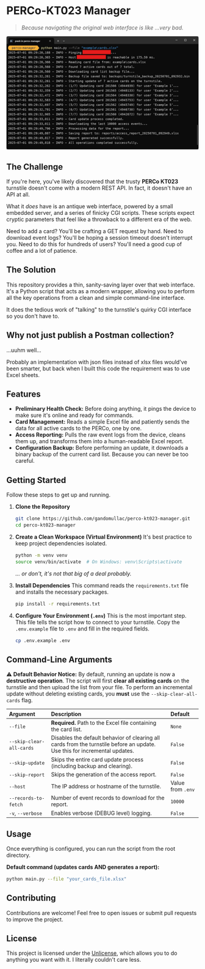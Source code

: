# PERCo-KT023 Manager

> _Because navigating the original web interface is like ...very bad._

<p align="center">
    <img src=".repo/screenshot.jpg" alt="PERCo-KT023 Manager Screenshot" width="600"/>
</p>

## The Challenge

If you're here, you've likely discovered that the trusty **PERCo KT023** turnstile doesn't come with a modern REST API. In fact, it doesn't have an API at all.

What it _does_ have is an antique web interface, powered by a small embedded server, and a series of finicky CGI scripts. These scripts expect cryptic parameters that feel like a throwback to a different era of the web.

Need to add a card? You'll be crafting a GET request by hand. Need to download event logs? You'll be hoping a session timeout doesn't interrupt you. Need to do this for hundreds of users? You'll need a good cup of coffee and a lot of patience.

## The Solution

This repository provides a thin, sanity-saving layer over that web interface. It's a Python script that acts as a modern wrapper, allowing you to perform all the key operations from a clean and simple command-line interface.

It does the tedious work of "talking" to the turnstile's quirky CGI interface so you don't have to.

## Why not just publish a Postman collection?

...uuhm well...

Probably an implementation with json files instead of xlsx files would've been smarter, but back when I built this code the requirement was to use Excel sheets.

## Features

- **Preliminary Health Check:** Before doing anything, it pings the device to make sure it's online and ready for commands.
- **Card Management:** Reads a simple Excel file and patiently sends the data for all active cards to the PERCo, one by one.
- **Access Reporting:** Pulls the raw event logs from the device, cleans them up, and transforms them into a human-readable Excel report.
- **Configuration Backup:** Before performing an update, it downloads a binary backup of the current card list. Because you can never be too careful.

## Getting Started

Follow these steps to get up and running.

1.  **Clone the Repository**

    ```bash
    git clone https://github.com/gandomullac/perco-kt023-manager.git
    cd perco-kt023-manager
    ```

2.  **Create a Clean Workspace (Virtual Environment)**
    It's best practice to keep project dependencies isolated.

    ```bash
    python -m venv venv
    source venv/bin/activate  # On Windows: venv\Scripts\activate
    ```

    _... or don't, it's not that big of a deal probably._

3.  **Install Dependencies**
    This command reads the `requirements.txt` file and installs the necessary packages.

    ```bash
    pip install -r requirements.txt
    ```

4.  **Configure Your Environment (`.env`)**
    This is the most important step. This file tells the script how to connect to your turnstile.
    Copy the `.env.example` file to `.env` and fill in the required fields.

    ```bash
    cp .env.example .env
    ```

## Command-Line Arguments

⚠️ **Default Behavior Notice:** By default, running an update is now a **destructive operation**. The script will first **clear all existing cards** on the turnstile and then upload the list from your file. To perform an incremental update without deleting existing cards, you **must** use the `--skip-clear-all-cards` flag.

| Argument                 | Description                                                                                                                | Default           |
| :----------------------- | :------------------------------------------------------------------------------------------------------------------------- | :---------------- |
| `--file`                 | **Required.** Path to the Excel file containing the card list.                                                             | `None`            |
| `--skip-clear-all-cards` | Disables the default behavior of clearing all cards from the turnstile before an update. Use this for incremental updates. | `False`           |
| `--skip-update`          | Skips the entire card update process (including backup and clearing).                                                      | `False`           |
| `--skip-report`          | Skips the generation of the access report.                                                                                 | `False`           |
| `--host`                 | The IP address or hostname of the turnstile.                                                                               | Value from `.env` |
| `--records-to-fetch`     | Number of event records to download for the report.                                                                        | `10000`           |
| `-v`, `--verbose`        | Enables verbose (DEBUG level) logging.                                                                                     | `False`           |

## Usage

Once everything is configured, you can run the script from the root directory.

**Default command (updates cards AND generates a report):**

```bash
python main.py --file "your_cards_file.xlsx"
```

## Contributing

Contributions are welcome! Feel free to open issues or submit pull requests to improve the project.

## License

This project is licensed under the [Unlicense](https://unlicense.org/), which allows you to do anything you want with it. I literally couldn't care less.
